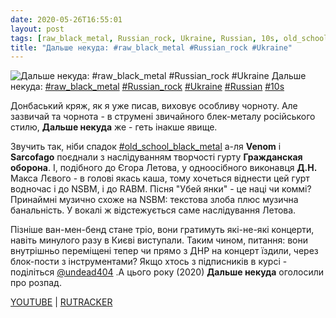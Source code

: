 ```yaml
---
date: 2020-05-26T16:55:01
layout: post
tags: [raw_black_metal, Russian_rock, Ukraine, Russian, 10s, old_school_black_metal]
title: "Дальше некуда: #raw_black_metal #Russian_rock #Ukraine"
---
```

![Дальше некуда: #raw_black_metal #Russian_rock #Ukraine](https://res.cloudinary.com/vast-space-unexplored/image/upload/photos/photo_977_26-05-2020_16-55-01.jpg)
Дальше некуда: [#raw_black_metal](/tags/#raw_black_metal) [#Russian_rock](/tags/#Russian_rock) [#Ukraine](/tags/#Ukraine) [#Russian](/tags/#Russian) [#10s](/tags/#10s)

Донбаський кряж, як я уже писав, виховує особливу чорноту. Але зазвичай та чорнота - в струмені звичайного блек-металу російського стилю, **Дальше некуда** же - геть інакше явище.

Звучить так, ніби спадок [#old_school_black_metal](/tags/#old_school_black_metal) а-ля **Venom** і **Sarcofago** поєднали з наслідуванням творчості гурту **Гражданская оборона**. І, подібного до Єгора Летова, у одноосібного виконавця **Д.Н.** Макса Лєвого - в голові якась каша, тому хочеться віднести цей гурт водночас і до NSBM, і до RABM. Пісня &quot;Убей янки&quot; - це наці чи коммі? Принаймні музично схоже на NSBM: текстова злоба плюс музична банальність. У вокалі ж відстежується саме наслідування Летова.

Пізніше ван-мен-бенд стане тріо, вони гратимуть які-не-які концерти, навіть минулого разу в Києві виступали. Таким чином, питання: вони внутрішньо переміщені тепер чи прямо з ДНР на концерт їздили, через блок-пости з інструментами? Якщо хтось з підписників в курсі - поділіться [@undead404](https://t.me/undead404) .А цього року (2020) **Дальше некуда** оголосили про розпад.

[YOUTUBE](https://www.youtube.com/playlist?list=PLQLzbkkXch0jxB-Gzkngu4Uik0gtBOBgG) \| [RUTRACKER](https://rutracker.org/forum/viewtopic.php?t=3037515)